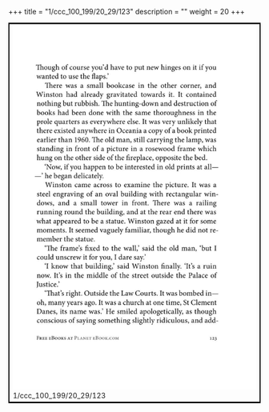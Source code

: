 +++
title = "1/ccc_100_199/20_29/123"
description = ""
weight = 20
+++

<table style="border:2px solid black;max-width:800px;max-height:800px;" 
><tr><td><img class="center-fit-jpg"
src="/jpg_/out_jpg_1984__123.jpg"  >1/ccc_100_199/20_29/123</img></td></tr></table>